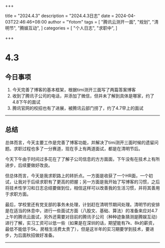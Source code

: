 +++

title = "2024.4.3"
description = "2024.4.3日志"
date = 2024-04-03T22:46:46+08:00
author = "Yotom"
tags = [
    "腾讯云测开一面",
    "规划",
    "清明节",
    "腾娱互动",
]
categories = [
    "个人日志",
    "求职中", 
]

+++

# 4.3

## 今日事项

1. 今天完善了博客的基本框架，根据timi测开三面写了两篇答案博客
2. 收到了腾讯子公司的电话，并添加了微信，但并未了解到具体是哪家，约了4.8下午的面试
3. 腾讯官网的校招也有了进展，被腾讯云部门捞了，约了4.7早上的面试

---

## 总结

总体而言，今天主要工作是完善了博客功能，并解决了timi测开三面时候的遗留问题。求职过程也多了一分赛道，现在手上有两道面试，都是在清明节后。

今天下午由于时间过多花在了了解子公司信息的方方面面，下午没有在技术上有所进步，后续要做好改良。

但总体而言，今天是我求职路上的转折点。一方面是收获了一个HR面，一个初试，让我对于后续求职有了更高的把握；另一方面是我开始了写博客的习惯，之后将技术性学习和日志总结要做到位，相信这样可以改善我的生活习惯，并将其善用于求职方面。

最后，学校里还有党支部的事务未处理，计划赶在清明节期间处理。清明节的安排是在适当的休息中，进行一些面试方面（八股文、基础、算法）的准备来应对4.7上午的腾讯云面试，另外还需要对目前的腾讯子公司（种种迹象猜测是腾娱互动）进行了解，实习工资可以低一些（如果是在深圳的话，期望能有7k、8k的薪资，最低不能低于5k，房租生活费太贵了），但是这半年的实习期要学到技术，要进步，为后面秋招做好准备。

---